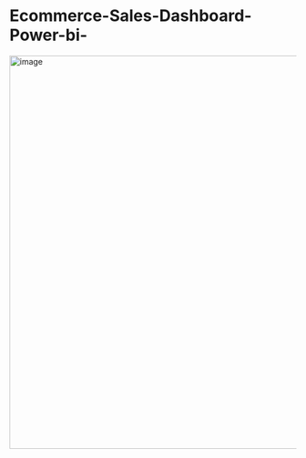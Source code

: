 # Ecommerce-Sales-Dashboard-Power-bi-
<img width="1195" height="691" alt="image" src="https://github.com/user-attachments/assets/608215db-dfa9-48d7-a9c8-a547f5c54e80" />
